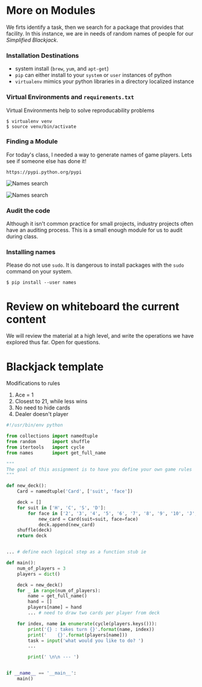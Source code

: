 # More on Modules
We firts identify a task, then we search for a package that provides that facility. In this instance, we are in needs of random names of people for our *Simplified Blackjack*.

### Installation Destinations
* system install (`brew`, `yum`, and `apt-get`)
* `pip` can either install to your `system` or `user` instances of python
* `virtualenv` mimics your python libraries in a directory localized instance

### Virtual Environments and `requirements.txt`
Virtual Environments help to solve reproducability problems

```
$ virtualenv venv
$ source venv/bin/activate
```

### Finding a Module
For today's class, I needed a way to generate names of game players. Lets see if someone else has done it!

```
https://pypi.python.org/pypi
```

![Names search](./example-files/search.png)

![Names search](./example-files/find.png)

### Audit the code
Although it isn't common practice for small projects, industry projects often have an auditing process. This is a small enough module for us to audit during class. 

### Installing **names**
Please do not use `sudo`. It is dangerous to install packages with the `sudo` command on your system.

```
$ pip install --user names
```

# Review on whiteboard the current content

We will review the material at a high level, and write the operations we have explored thus far. Open for questions.

# Blackjack template

Modifications to rules

1. Ace = 1
2. Closest to 21, while less wins
3. No need to hide cards
4. Dealer doesn't player

```python
#!/usr/bin/env python                                                                                    

from collections import namedtuple
from random      import shuffle
from itertools   import cycle
from names       import get_full_name

"""                                                                                                      
The goal of this assignment is to have you define your own game rules                                    
"""

def new_deck():
    Card = namedtuple('Card', ['suit', 'face'])

    deck = []
    for suit in ['H', 'C', 'S', 'D']:
        for face in ['2', '3', '4', '5', '6', '7', '8', '9', '10', 'J', 'Q', 'K', 'A']:
            new_card = Card(suit=suit, face=face)
            deck.append(new_card)
    shuffle(deck)
    return deck


... # define each logical step as a function stub ie

def main():
    num_of_players = 3
    players = dict()

    deck = new_deck()
    for _ in range(num_of_players):
        name = get_full_name()
        hand = []
        players[name] = hand
        ... # need to draw two cards per player from deck

    for index, name in enumerate(cycle(players.keys())):
        print('{} : takes turn {}'.format(name, index))
        print('    {}'.format(players[name]))
        task = input('what would you like to do? ')
        ...

        print(' \n\n --- ')


if __name__ == '__main__':
    main()
```

